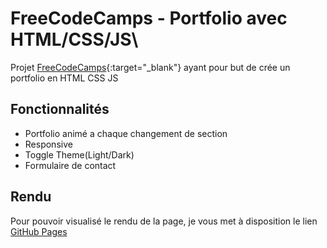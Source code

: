 # FreeCodeCamps - Portfolio avec HTML/CSS/JS\

Projet [FreeCodeCamps](https://www.freecodecamp.org/news/create-a-portfolio-website-using-html-css-javascript/){:target="\_blank"} ayant pour but de crée un portfolio en HTML CSS JS

## Fonctionnalités

- Portfolio animé a chaque changement de section
- Responsive
- Toggle Theme(Light/Dark)
- Formulaire de contact

## Rendu

Pour pouvoir visualisé le rendu de la page, je vous met à disposition le lien [GitHub Pages](https://denzaiyy.github.io/Portfolio)
